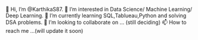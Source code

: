 👋 Hi, I’m @KarthikaS87.
👀 I’m interested in Data Science/ Machine Learning/ Deep Learning.
🌱 I’m currently learning SQL,Tablueau,Python and solving DSA problems.
💞️ I’m looking to collaborate on ... (still deciding)
📫 How to reach me ...(will update it soon)
